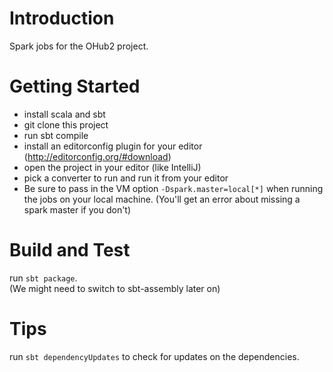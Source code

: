 # Introduction 
Spark jobs for the OHub2 project.

# Getting Started
- install scala and sbt
- git clone this project
- run sbt compile
- install an editorconfig plugin for your editor (http://editorconfig.org/#download)
- open the project in your editor (like IntelliJ)
- pick a converter to run and run it from your editor
- Be sure to pass in the VM option `-Dspark.master=local[*]` when running the jobs on your local machine. (You'll get an error about missing a spark master if you don't)

# Build and Test
run `sbt package`.  
(We might need to switch to sbt-assembly later on)

# Tips
run `sbt dependencyUpdates` to check for updates on the dependencies.
